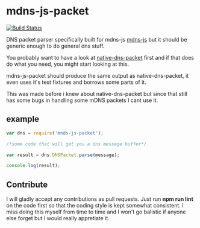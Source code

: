 mdns-js-packet
==============

[![Build Status](https://travis-ci.org/kmpm/node-mdns-js-packet.svg?branch=master)](https://travis-ci.org/kmpm/node-mdns-js-packet)

DNS packet parser specifically built for mdns-js 
[mdns-js](https://github.com/kmpm/node-mdns-js) 
but it should be generic enough to do general dns stuff.


You probably want to have a look at 
[native-dns-packet](https://github.com/tjfontaine/native-dns-packet)
first and if that does do what you need, you might start looking at this.

mdns-js-packet should produce the same output as native-dns-packet,
it even uses it's test fixtures and borrows some parts of it.

This was made before i knew about native-dns-packet but since that
still has some bugs in handling some mDNS packets I cant use it.

example
-------

```javascript
var dns = require('mnds-js-packet');

/*some code that will get you a dns message buffer*/

var result = dns.DNSPacket.parse(message);

console.log(result);
```

Contribute
----------
I will gladly accept any contributions as pull requests.
Just run __npm run lint__ on the code first so that the coding style
is kept somewhat consistent.
I miss doing this myself from time to time and I won't go balistic if anyone
else forget but I would really appretiate it.
